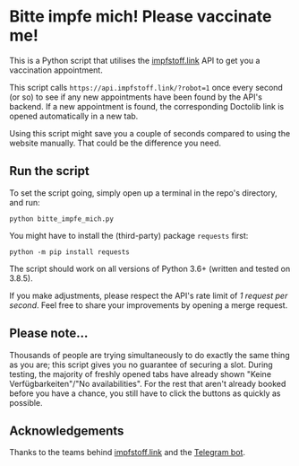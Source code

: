 # Bitte impfe mich! Please vaccinate me!
This is a Python script that utilises the [impfstoff.link](https://impfstoff.link/) API to get you a vaccination appointment.

This script calls `https://api.impfstoff.link/?robot=1` once every second (or so) to see if any new appointments have been found by the API's backend. If a new appointment is found, the corresponding Doctolib link is opened automatically in a new tab.

Using this script might save you a couple of seconds compared to using the website manually. That could be the difference you need.

## Run the script
To set the script going, simply open up a terminal in the repo's directory, and run:

```
python bitte_impfe_mich.py
```

You might have to install the (third-party) package `requests` first:

```
python -m pip install requests
```

The script should work on all versions of Python 3.6+ (written and tested on 3.8.5).

If you make adjustments, please respect the API's rate limit of _1 request per second_. Feel free to share your improvements by opening a merge request.

## Please note...
Thousands of people are trying simultaneously to do exactly the same thing as you are; this script gives you no guarantee of securing a slot. During testing, the majority of freshly opened tabs have already shown "Keine Verfügbarkeiten"/"No availabilities". For the rest that aren't already booked before you have a chance, you still have to click the buttons as quickly as possible. 

## Acknowledgements
Thanks to the teams behind [impfstoff.link](https://impfstoff.link/) and the [Telegram bot](https://github.com/guicheffer/impfstoff.bot). 
